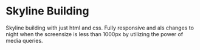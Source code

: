# Skyline Building

Skyline building with just html and css.
Fully responsive and als changes to night when  the screensize is less than 1000px by utilizing the power of media queries.
